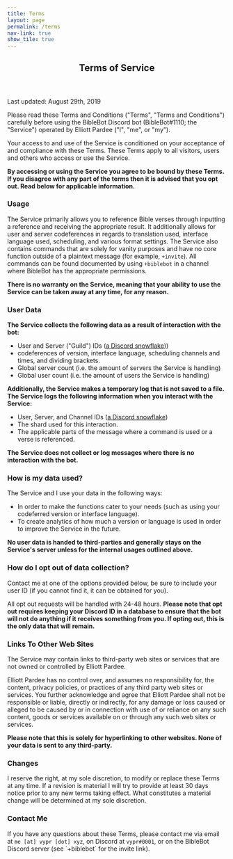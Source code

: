 ```yaml
---
title: Terms
layout: page
permalink: /terms
nav-link: true
show_tile: true
---
```


<div id="main">
<section id="one">
    <div class="inner">
        <header class="major">
            <h1>Terms of Service</h1>
        </header>
    
<p>Last updated: August 29th, 2019</p>

<p>Please read these Terms and Conditions ("Terms", "Terms and Conditions") carefully before using the BibleBot Discord bot (BibleBot#1110; the "Service") operated by Elliott Pardee ("I", "me", or "my").</p>

<p>Your access to and use of the Service is conditioned on your acceptance of and compliance with these Terms. These Terms apply to all visitors, users and others who access or use the Service.</p>

<p><b>By accessing or using the Service you agree to be bound by these Terms. If you disagree with any part of the terms then it is advised that you opt out. Read below for applicable information.</b></p>

<h3>Usage</h3>

<p>The Service primarily allows you to reference Bible verses through inputting a reference and receiving the appropriate result. It additionally allows for user and server codeferences in regards to translation used, interface language used, scheduling, and various format settings. The Service also contains commands that are solely for vanity purposes and have no core function outside of a plaintext message (for example, <code>+invite</code>). All commands can be found documented by using <code>+biblebot</code> in a channel where BibleBot has the appropriate permissions.</p>

<p><b>There is no warranty on the Service, meaning that your ability to use the Service can be taken away at any time, for any reason.</b></p>

<h3>User Data</h3>

<p><b>The Service collects the following data as a result of interaction with the bot:</b></p>

- User and Server ("Guild") IDs (<a href="https://discordapp.com/developers/docs/reference#snowflakes">a Discord snowflake</a>))<br>
- codeferences of version, interface language, scheduling channels and times, and dividing brackets.<br>
- Global server count (i.e. the amount of servers the Service is handling)<br>
- Global user count (i.e. the amount of users the Service is handling)<br>

<p><b>Additionally, the Service makes a temporary log that is not saved to a file. The Service logs the following information when you interact with the Service:</b></p>

- User, Server, and Channel IDs (<a href="https://discordapp.com/developers/docs/reference#snowflakes">a Discord snowflake</a>)<br>
- The shard used for this interaction.<br>
- The applicable parts of the message where a command is used or a verse is referenced.<br>

<p><b>The Service does not collect or log messages where there is no interaction with the bot.</b></p>

<h3>How is my data used?</h3>

<p>The Service and I use your data in the following ways:</p>

- In order to make the functions cater to your needs (such as using your codeferred version or interface language).<br>
- To create analytics of how much a version or language is used in order to improve the Service in the future.<br>

<p><b>No user data is handed to third-parties and generally stays on the Service's server unless for the internal usages outlined above.</b></p>

<h3>How do I opt out of data collection?</h3>

<p>Contact me at one of the options provided below, be sure to include your user ID (if you cannot find it, it can be obtained for you).</p>

<p>All opt out requests will be handled with 24-48 hours. <b>Please note that opt out requires keeping your Discord ID in a database to ensure that the bot will not do anything if it receives something from you. If opting out, this is the only data that will remain.</b></p>

<h3>Links To Other Web Sites</h3>

<p>The Service may contain links to third-party web sites or services that are not owned or controlled by Elliott Pardee.</p>

<p>Elliott Pardee has no control over, and assumes no responsibility for, the content, privacy policies, or practices of any third party web sites or services. You further acknowledge and agree that Elliott Pardee shall not be responsible or liable, directly or indirectly, for any damage or loss caused or alleged to be caused by or in connection with use of or reliance on any such content, goods or services available on or through any such web sites or services.</p>

<p><b>Please note that this is solely for hyperlinking to other websites. None of your data is sent to any third-party.</b></p>

<h3>Changes</h3>

<p>I reserve the right, at my sole discretion, to modify or replace these Terms at any time. If a revision is material I will try to provide at least 30 days notice prior to any new terms taking effect. What constitutes a material change will be determined at my sole discretion.</p>

<h3>Contact Me</h3>

<p>If you have any questions about these Terms, please contact me via email at <code>me [at] vypr [dot] xyz</code>, on Discord at <code>vypr#0001</code>, or on the BibleBot Discord server (see `+biblebot` for the invite link).</p>
</div>
</section>
</div>
